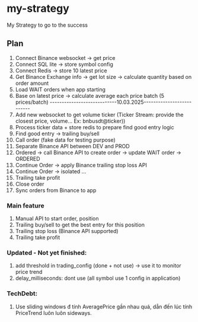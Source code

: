 # my-strategy
My Strategy to go to the success

## Plan
1. Connect Binance websocket -> get price                                                        
2. Connect SQL lite -> store symbol config
3. Connect Redis -> store 10 latest price
4. Get Binance Exchange info -> get lot size -> calculate quantity based on order amount
5. Load WAIT orders when app starting
6. Base on latest price -> calculate average each price batch (5 prices/batch)
----------------------------10.03.2025--------------------------
7. Add new websocket to get volume ticker (Ticker Stream: provide the closest price, volume... Ex: bnbusdt@ticker))
8. Process ticker data + store redis to prepare find good entry logic
9. Find good entry -> trailing buy/sell
10. Call order (fake data for testing purpose) 
11. Separate Binance API between DEV and PROD
12. Ordered -> call Binance API to create order -> update WAIT order -> ORDERED
13. Continue Order -> apply Binance trailing stop loss API
14. Continue Order -> isolated ...
15. Trailing take profit
16. Close order
17. Sync orders from Binance to app

### Main feature
1. Manual API to start order, position 
2. Trailing buy/sell to get the best entry for this position
3. Trailing stop loss (Binance API supported)
4. Trailing take profit

### Updated - Not yet finished:
1. add threshold in trading_config (done + not use) -> use it to monitor price trend
2. delay_milliseconds: dont use (all symbol use 1 config in application)

### TechDebt:
1. Use sliding windows đ tính AveragePrice gần nhau quá, dẫn đến lúc tính PriceTrend luôn luôn sideways. 

